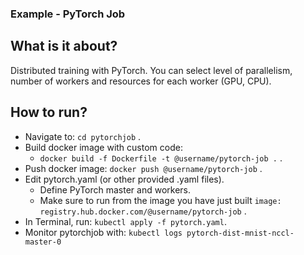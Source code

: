 ### Example - PyTorch Job

## What is it about?

Distributed training with PyTorch.
You can select level of parallelism, number of workers and resources for each worker (GPU, CPU).

## How to run?  

* Navigate to: `cd pytorchjob` .  
* Build docker image with custom code:  
    * `docker build -f Dockerfile -t @username/pytorch-job .` .  
* Push docker image: `docker push @username/pytorch-job` .  
* Edit pytorch.yaml (or other provided .yaml files).  
    * Define PyTorch master and workers. 
    * Make sure to run from the image you have just built `image: registry.hub.docker.com/@username/pytorch-job` .  
* In Terminal, run: `kubectl apply -f pytorch.yaml`.  
* Monitor pytorchjob with: `kubectl logs pytorch-dist-mnist-nccl-master-0`
